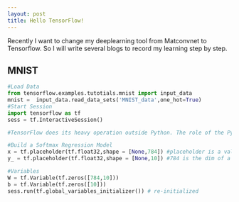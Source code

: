 ```yaml
---
layout: post
title: Hello TensorFlow!
---
```

Recently I want to change my deeplearning tool from Matconvnet to Tensorflow. 
So I will write several blogs to record my learning step by step.

## MNIST

```python
#Load Data
from tensorflow.examples.tutotials.mnist import input_data
mnist =  input_data.read_data_sets('MNIST_data',one_hot=True)
#Start Session
import tensorflow as tf
sess = tf.InteractiveSession()

#TensorFlow does its heavy operation outside Python. The role of the Python code is therefore to build the external compuation graph. 

#Build a Softmax Regression Model
x = tf.placeholder(tf.float32,shape = [None,784]) #placeholder is a value that filled by Tensorflow when running a computation.
y_ = tf.placeholder(tf.float32,shape = [None,10]) #784 is the dim of a flattened 28 by 28 pixel MNIST image; 10 is the dim for 10 hand-crafted number.

#Variables
W = tf.Variable(tf.zeros([784,10]))
b = tf.Variable(tf.zeros([10]))
sess.run(tf.global_variables_initializer()) # re-initialized



```